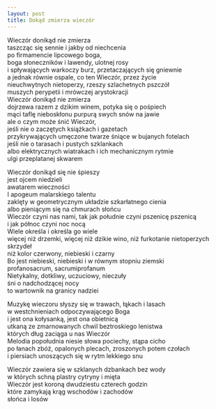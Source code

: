 ```yaml
---
layout: post
title: Dokąd zmierza wieczór
---
```


Wieczór donikąd nie zmierza  
taszcząc się sennie i jakby od niechcenia  
po firmamencie lipcowego boga,   
boga słoneczników i lawendy, ulotnej rosy  
i spływających warkoczy burz, przetaczających się gniewnie  
a jednak równie ospale, co ten Wieczór, przez życie  
nieuchwytnych nietoperzy, rzeszy szlachetnych pszczół  
muszych perypetii i mrówczej arystokracji  
Wieczór donikąd nie zmierza  
dojrzewa razem z dzikim winem, potyka się o pośpiech  
mąci taflę nieboskłonu purpurą swych snów na jawie  
ale o czym może śnić Wieczór,  
jeśli nie o zaczętych książkach i gazetach  
przykrywających umęczone twarze śniące w bujanych fotelach  
jeśli nie o tarasach i pustych szklankach  
albo elektrycznych wiatrakach i ich mechanicznym rytmie  
ulgi przeplatanej skwarem

Wieczór donikąd się nie śpieszy  
jest ojcem niedzieli  
awatarem wieczności  
I apogeum malarskiego talentu  
zaklęty w geometrycznym układzie szkarłatnego cienia  
albo pieniącym się na chmurach słońcu  
Wieczór czyni nas nami, tak jak południe czyni pszenicę pszenicą  
i jak północ czyni noc nocą  
Wiele określa i określa go wiele  
więcej niż drzemki, więcej niż dzikie wino, niż furkotanie nietoperzych skrzydeł  
niż kolor czerwony, niebieski i czarny  
Bo jest niebieski, niebieski i w równym stopniu ziemski  
profanosacrum, sacrumiprofanum  
Nietykalny, dotkliwy, uczuciowy, nieczuły  
śni o nadchodzącej nocy  
to wartownik na granicy nadziei

Muzykę wieczoru słyszy się w trawach, łąkach i lasach  
w westchnieniach odpoczywającego Boga  
i jest ona kołysanką, jest ona obietnicą  
utkaną ze zmarnowanych chwil beztroskiego lenistwa  
których dług zaciąga u nas Wieczór  
Melodia popołudnia niesie słowa pociechy, stąpa cicho  
po łanach zbóż, opalonych plecach, zroszonych potem czołach  
i piersiach unoszących się w rytm lekkiego snu

Wieczór zawiera się w szklanych dzbankach bez wody  
w których schną plastry cytryny i mięta  
Wieczór jest koroną dwudziestu czterech godzin  
które zamykają krąg wschodów i zachodów  
słońca i losów